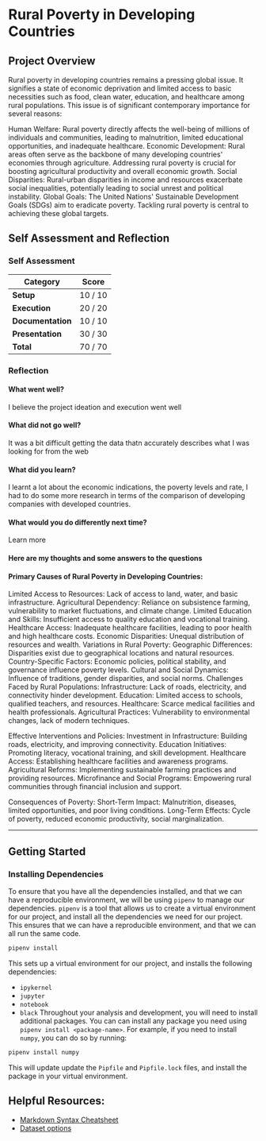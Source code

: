 # Rural Poverty in Developing Countries
<!-- Edit the title above with your project title -->

## Project Overview
Rural poverty in developing countries remains a pressing global issue. It signifies a state of economic deprivation and limited access to basic necessities such as food, clean water, education, and healthcare among rural populations. This issue is of significant contemporary importance for several reasons:

Human Welfare: Rural poverty directly affects the well-being of millions of individuals and communities, leading to malnutrition, limited educational opportunities, and inadequate healthcare.
Economic Development: Rural areas often serve as the backbone of many developing countries' economies through agriculture. Addressing rural poverty is crucial for boosting agricultural productivity and overall economic growth.
Social Disparities: Rural-urban disparities in income and resources exacerbate social inequalities, potentially leading to social unrest and political instability.
Global Goals: The United Nations' Sustainable Development Goals (SDGs) aim to eradicate poverty. Tackling rural poverty is central to achieving these global targets.

## Self Assessment and Reflection

<!-- Edit the following section with your self assessment and reflection -->

### Self Assessment
<!-- Replace the (10) with your score -->

| Category          | Score    |
| ----------------- | -------- |
| **Setup**         | 10 / 10 |
| **Execution**     | 20 / 20 |
| **Documentation** | 10 / 10 |
| **Presentation**  | 30 / 30 |
| **Total**         | 70 / 70 |

### Reflection
<!-- Edit the following section with your reflection -->

#### What went well? 
I believe the project ideation and execution went well
#### What did not go well?
It was a bit difficult getting the data thatn accurately describes what I was looking for from the web
#### What did you learn? 
I learnt a lot about the economic indications, the poverty levels and rate, I had to do some more research in terms of the comparison of developing companies with developed countries. 
#### What would you do differently next time?
Learn more


#### Here are my thoughts and some answers to the questions

#### Primary Causes of Rural Poverty in Developing Countries:
Limited Access to Resources: Lack of access to land, water, and basic infrastructure.
Agricultural Dependency: Reliance on subsistence farming, vulnerability to market fluctuations, and climate change.
Limited Education and Skills: Insufficient access to quality education and vocational training.
Healthcare Access: Inadequate healthcare facilities, leading to poor health and high healthcare costs.
Economic Disparities: Unequal distribution of resources and wealth.
Variations in Rural Poverty:
Geographic Differences: Disparities exist due to geographical locations and natural resources.
Country-Specific Factors: Economic policies, political stability, and governance influence poverty levels.
Cultural and Social Dynamics: Influence of traditions, gender disparities, and social norms.
Challenges Faced by Rural Populations:
Infrastructure: Lack of roads, electricity, and connectivity hinder development.
Education: Limited access to schools, qualified teachers, and resources.
Healthcare: Scarce medical facilities and health professionals.
Agricultural Practices: Vulnerability to environmental changes, lack of modern techniques.


Effective Interventions and Policies:
Investment in Infrastructure: Building roads, electricity, and improving connectivity.
Education Initiatives: Promoting literacy, vocational training, and skill development.
Healthcare Access: Establishing healthcare facilities and awareness programs.
Agricultural Reforms: Implementing sustainable farming practices and providing resources.
Microfinance and Social Programs: Empowering rural communities through financial inclusion and support.


Consequences of  Poverty:
Short-Term Impact: Malnutrition, diseases, limited opportunities, and poor living conditions.
Long-Term Effects: Cycle of poverty, reduced economic productivity, social marginalization.


---

## Getting Started
### Installing Dependencies

To ensure that you have all the dependencies installed, and that we can have a reproducible environment, we will be using `pipenv` to manage our dependencies. `pipenv` is a tool that allows us to create a virtual environment for our project, and install all the dependencies we need for our project. This ensures that we can have a reproducible environment, and that we can all run the same code.

```bash
pipenv install
```

This sets up a virtual environment for our project, and installs the following dependencies:

- `ipykernel`
- `jupyter`
- `notebook`
- `black`
  Throughout your analysis and development, you will need to install additional packages. You can can install any package you need using `pipenv install <package-name>`. For example, if you need to install `numpy`, you can do so by running:

```bash
pipenv install numpy
```

This will update update the `Pipfile` and `Pipfile.lock` files, and install the package in your virtual environment.

## Helpful Resources:
* [Markdown Syntax Cheatsheet](https://docs.github.com/en/get-started/writing-on-github/getting-started-with-writing-and-formatting-on-github/basic-writing-and-formatting-syntax)
* [Dataset options](https://it4063c.github.io/guides/datasets)